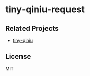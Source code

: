# tiny-qiniu-request

## Related Projects

- [tiny-qiniu](https://github.com/die-welle/tiny-qiniu)

## License

MIT
